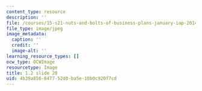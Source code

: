 ```yaml
---
content_type: resource
description: ''
file: /courses/15-s21-nuts-and-bolts-of-business-plans-january-iap-2014/4b39a856647752d0ba5e10b0c920f7cd_1.2_slide_20.jpg
file_type: image/jpeg
image_metadata:
  caption: ''
  credit: ''
  image-alt: ''
learning_resource_types: []
ocw_type: OCWImage
resourcetype: Image
title: 1.2 slide 20
uid: 4b39a856-6477-52d0-ba5e-10b0c920f7cd
---
```

